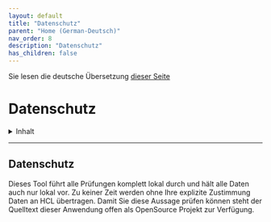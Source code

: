 ```yaml
---
layout: default
title: "Datenschutz"
parent: "Home (German-Deutsch)"
nav_order: 8
description: "Datenschutz"
has_children: false
---
```


Sie lesen die deutsche Übersetzung [dieser Seite](../privacy.md)

<h1>Datenschutz</h1>

<details close markdown="block">
  <summary>
    Inhalt
  </summary>
  {: .text-delta }
1. TOC
{:toc}
</details>

---

## Datenschutz

Dieses Tool führt alle Prüfungen komplett lokal durch und hält alle Daten auch nur lokal vor. Zu keiner Zeit werden ohne Ihre explizite Zustimmung Daten an HCL übertragen. Damit Sie diese Aussage prüfen können steht der Quelltext dieser Anwendung offen als OpenSource Projekt zur Verfügung.
